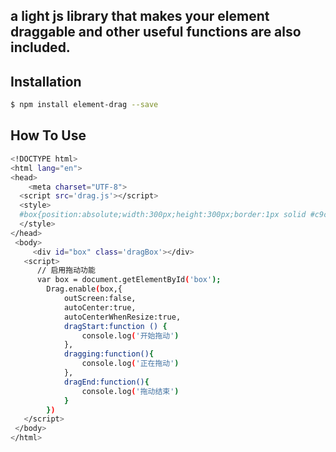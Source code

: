 a light js library that makes your element draggable and other useful functions are also included. 
------
## Installation
```bash
$ npm install element-drag --save
```

## How To Use
```bash
<!DOCTYPE html>
<html lang="en">
<head>
	<meta charset="UTF-8">
  <script src='drag.js'></script>
  <style>
  #box{position:absolute;width:300px;height:300px;border:1px solid #c9c9c9;border-radius:5px;box-shadow:2px 2px 10px #ccc;}
  </style>
</head>
 <body>
	 <div id="box" class='dragBox'></div>
   <script>
      // 启用拖动功能
      var box = document.getElementById('box');
   		Drag.enable(box,{
			outScreen:false,	
			autoCenter:true,
			autoCenterWhenResize:true,
			dragStart:function () {
				console.log('开始拖动')
			},
			dragging:function(){
				console.log('正在拖动')
			},
			dragEnd:function(){
				console.log('拖动结束')
			}
		})
   </script>
 </body>
</html>
```
